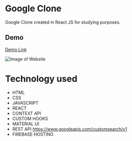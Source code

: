 # Google Clone

Google Clone created in React JS for studying purposes.

## Demo

[Demo Link](https://clone-fcfec.web.app/)


![Image of Website](https://github.com/walissoncom/google-clone/blob/master/google-demo.gif)

# Technology used

- HTML
- CSS
- JAVASCRIPT
- REACT
- CONTEXT API
- CUSTOM HOOKS
- MATERIAL UI
- REST API https://www.googleapis.com/customsearch/v1
- FIREBASE HOSTING
